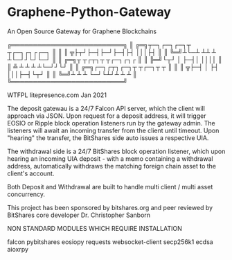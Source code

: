 # Graphene-Python-Gateway
An Open Source Gateway for Graphene Blockchains

  ╔══════════════════════════╗
  ║ ╔═╗┬─┐┌─┐┌─┐┬ ┬┌─┐┌┐┌┌─┐ ║
  ║ ║ ╦├┬┘├─┤├─┘├─┤├┤ │││├┤  ║
  ║ ╚═╝┴└─┴ ┴┴  ┴ ┴└─┘┘└┘└─┘ ║
  ║ ╔═╗┬ ┬┌┬┐┬ ┬┌─┐┌┐┌       ║
  ║ ╠═╝└┬┘ │ ├─┤│ ││││       ║
  ║ ╩   ┴  ┴ ┴ ┴└─┘┘└┘       ║
  ║ ╔═╗┌─┐┌┬┐┌─┐┬ ┬┌─┐┬ ┬    ║
  ║ ║ ╦├─┤ │ ├┤ │││├─┤└┬┘    ║
  ║ ╚═╝┴ ┴ ┴ └─┘└┴┘┴ ┴ ┴     ║
  ╚══════════════════════════╝


WTFPL litepresence.com Jan 2021

The deposit gatewau is a 24/7 Falcon API server,
which the client will approach via JSON.
Upon request for a deposit address,
it will trigger EOSIO or Ripple block operation listeners run by the gateway admin.
The listeners will await an incoming transfer from the client until timeout.
Upon "hearing" the transfer, the BitShares side auto issues a respective UIA.

The withdrawal side is a 24/7 BitShares block operation listener,
which upon hearing an incoming UIA deposit -
with a memo containing a withdrawal address,
automatically withdraws the matching foreign chain asset to the client's account.

Both Deposit and Withdrawal are built to handle multi client / multi asset concurrency.

This project has been sponsored by bitshares.org 
and peer reviewed by BitShares core developer Dr. Christopher Sanborn


NON STANDARD MODULES WHICH REQUIRE INSTALLATION

falcon 
pybitshares 
eosiopy 
requests
websocket-client
secp256k1
ecdsa
aioxrpy




